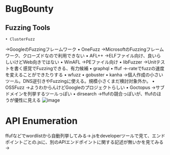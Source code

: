 # BugBounty

## Fuzzing Tools

	• ClusterFuzz
→GoogleのFuzzingフレームワーク
	• OneFuzz
→MicrosoftのFuzzingフレームワーク、クローズドなので利用できない
	• AFL++
→ELFファイル向け、良いらしいけどWeb向きではない
	• WinAFL
→PEファイル向け
	• libFuzzer
→Unitテストを書く感覚でFuzzingできる、有力候補
	• graphql
	• ffuf
→-rateでfuzzの速度を変えることができたりする
	• wfuzz
	• gobuster
	• kanha
→個人作成の小さいツール。DNS逆引きやFuzzingに使える。規模小さくまだ検討対象外か。
	• OSSFuzz
→ようわからんけどGoogleのプロジェクトらしい
	• Goctopus
→サブドメインを列挙するツールっぽい
	• dirsearch
→ffufの競合っぽいが、ffufのほうが優性に見える
![image](https://github.com/cyber-mamba/red-teaming/assets/96987448/9e603eb0-ff74-4b78-a231-900a8f9a0546)

# API Enumeration
ffufなどでwordlistから自動列挙してみる→.jsをdeveloperツールで見て、エンドポイントごとの.jsに、別のAPIエンドポイントに関する記述が無いかを見てみる→

